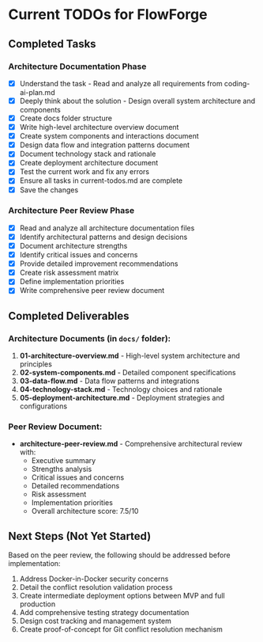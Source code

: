 # Current TODOs for FlowForge

## Completed Tasks

### Architecture Documentation Phase
- [x] Understand the task - Read and analyze all requirements from coding-ai-plan.md
- [x] Deeply think about the solution - Design overall system architecture and components
- [x] Create docs folder structure
- [x] Write high-level architecture overview document
- [x] Create system components and interactions document
- [x] Design data flow and integration patterns document
- [x] Document technology stack and rationale
- [x] Create deployment architecture document
- [x] Test the current work and fix any errors
- [x] Ensure all tasks in current-todos.md are complete
- [x] Save the changes

### Architecture Peer Review Phase
- [x] Read and analyze all architecture documentation files
- [x] Identify architectural patterns and design decisions
- [x] Document architecture strengths
- [x] Identify critical issues and concerns
- [x] Provide detailed improvement recommendations
- [x] Create risk assessment matrix
- [x] Define implementation priorities
- [x] Write comprehensive peer review document

## Completed Deliverables

### Architecture Documents (in `docs/` folder):
1. **01-architecture-overview.md** - High-level system architecture and principles
2. **02-system-components.md** - Detailed component specifications
3. **03-data-flow.md** - Data flow patterns and integrations
4. **04-technology-stack.md** - Technology choices and rationale
5. **05-deployment-architecture.md** - Deployment strategies and configurations

### Peer Review Document:
- **architecture-peer-review.md** - Comprehensive architectural review with:
  - Executive summary
  - Strengths analysis
  - Critical issues and concerns
  - Detailed recommendations
  - Risk assessment
  - Implementation priorities
  - Overall architecture score: 7.5/10

## Next Steps (Not Yet Started)

Based on the peer review, the following should be addressed before implementation:

1. Address Docker-in-Docker security concerns
2. Detail the conflict resolution validation process
3. Create intermediate deployment options between MVP and full production
4. Add comprehensive testing strategy documentation
5. Design cost tracking and management system
6. Create proof-of-concept for Git conflict resolution mechanism